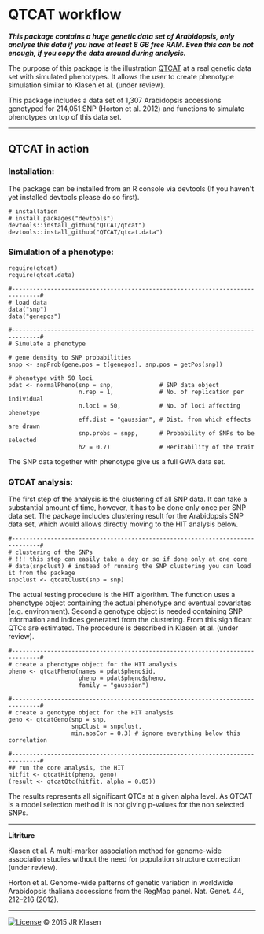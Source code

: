 
# QTCAT workflow

***This package contains a huge genetic data set of Arabidopsis, only analyse this data if you have at least 8 GB free RAM.  Even this can be not enough, if you copy the data around during analysis.***

The purpose of this package is the illustration [QTCAT](https://github.com/QTCAT/qtcat) at a real genetic data set with simulated phenotypes.  It allows the user to create phenotype simulation similar to Klasen et al. (under review).

This package includes a data set of 1,307 Arabidopsis accessions genotyped for 214,051 SNP (Horton et al. 2012) and functions to simulate phenotypes on top of this data set.

________________________________________________________________________________

## QTCAT in action
### Installation:
The package can be installed from an R console via devtools (If you haven't yet installed devtools please do so first).

```{R}
# installation
# install.packages("devtools")
devtools::install_github("QTCAT/qtcat") 
devtools::install_github("QTCAT/qtcat.data") 

```

### Simulation of a phenotype:

```{R}
require(qtcat)
require(qtcat.data)

#------------------------------------------------------------------------------#
# load data
data("snp")
data("genepos")

#------------------------------------------------------------------------------#
# Simulate a phenotype

# gene density to SNP probabilities
snpp <- snpProb(gene.pos = t(genepos), snp.pos = getPos(snp))

# phenotype with 50 loci
pdat <- normalPheno(snp = snp,             # SNP data object
                    n.rep = 1,             # No. of replication per individual
                    n.loci = 50,           # No. of loci affecting phenotype
                    eff.dist = "gaussian", # Dist. from which effects are drawn
                    snp.probs = snpp,      # Probability of SNPs to be selected
                    h2 = 0.7)              # Heritability of the trait

```

The SNP data together with phenotype give us a full GWA data set.

### QTCAT analysis:
The first step of the analysis is the clustering of all SNP data.  It can take a substantial amount of time, however, it has to be done only once per SNP data set.  The package includes clustering result for the Arabidopsis SNP data set, which would allows directly moving to the HIT analysis below.

```{R}
#------------------------------------------------------------------------------#
# clustering of the SNPs
# !!! this step can easily take a day or so if done only at one core
# data(snpclust) # instead of running the SNP clustering you can load it from the package
snpclust <- qtcatClust(snp = snp)

```

The actual testing procedure is the HIT algorithm. The function uses a phenotype object containing the actual phenotype and eventual covariates (e.g. environment).  Second a genotype object is needed containing SNP information and indices generated from the clustering.  From this significant QTCs are estimated. The procedure is described in Klasen et al. (under review).

```{R}
#------------------------------------------------------------------------------#
# create a phenotype object for the HIT analysis
pheno <- qtcatPheno(names = pdat$pheno$id,
                    pheno = pdat$pheno$pheno,
                    family = "gaussian")

#------------------------------------------------------------------------------#
# create a genotype object for the HIT analysis
geno <- qtcatGeno(snp = snp,
                  snpClust = snpclust,
                  min.absCor = 0.3) # ignore everything below this correlation

#------------------------------------------------------------------------------#
## run the core analysis, the HIT
hitfit <- qtcatHit(pheno, geno)
(result <- qtcatQtc(hitfit, alpha = 0.05))

```

The results represents all significant QTCs at a given alpha level.  As QTCAT is a model selection method it is not giving p-values for the non selected SNPs.

________________________________________________________________________________

__Litriture__

Klasen et al. A multi-marker association method for genome-wide association studies without the need for population structure correction (under review).

Horton et al. Genome-wide patterns of genetic variation in worldwide Arabidopsis thaliana accessions from the RegMap panel. Nat. Genet. 44, 212–216 (2012).

________________________________________________________________________________

[![License](https://img.shields.io/badge/license-GPL%20%28%3E=%202%29-brightgreen.svg)](https://www.gnu.org/licenses/gpl-2.0.html)
&copy; 2015 JR Klasen

